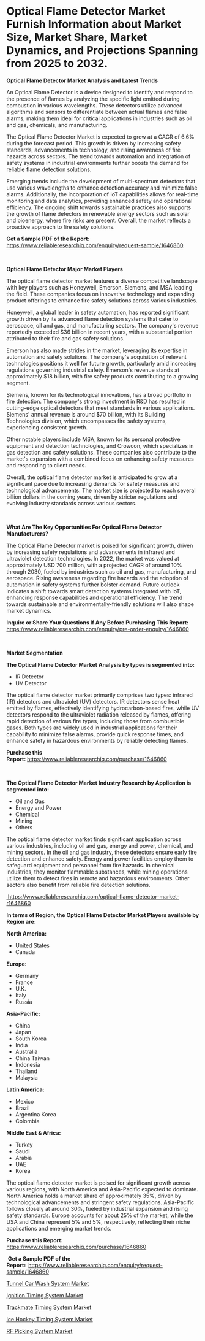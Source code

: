 <p><h1>Optical Flame Detector Market Furnish Information about Market Size, Market Share, Market Dynamics, and Projections Spanning from 2025 to 2032.</h1></p><p><strong>Optical Flame Detector Market Analysis and Latest Trends</strong></p>
<p><p>An Optical Flame Detector is a device designed to identify and respond to the presence of flames by analyzing the specific light emitted during combustion in various wavelengths. These detectors utilize advanced algorithms and sensors to differentiate between actual flames and false alarms, making them ideal for critical applications in industries such as oil and gas, chemicals, and manufacturing.</p><p>The Optical Flame Detector Market is expected to grow at a CAGR of 6.6% during the forecast period. This growth is driven by increasing safety standards, advancements in technology, and rising awareness of fire hazards across sectors. The trend towards automation and integration of safety systems in industrial environments further boosts the demand for reliable flame detection solutions.</p><p>Emerging trends include the development of multi-spectrum detectors that use various wavelengths to enhance detection accuracy and minimize false alarms. Additionally, the incorporation of IoT capabilities allows for real-time monitoring and data analytics, providing enhanced safety and operational efficiency. The ongoing shift towards sustainable practices also supports the growth of flame detectors in renewable energy sectors such as solar and bioenergy, where fire risks are present. Overall, the market reflects a proactive approach to fire safety solutions.</p></p>
<p><strong>Get a Sample PDF of the Report:&nbsp;</strong> <a href="https://www.reliableresearchiq.com/enquiry/request-sample/1646860?utm_campaign=1121&utm_medium=2&utm_source=Github&utm_content=ia&utm_term=23022025&utm_id=optical-flame-detector">https://www.reliableresearchiq.com/enquiry/request-sample/1646860</a></p>
<p>&nbsp;</p>
<p><strong>Optical Flame Detector Major Market Players</strong></p>
<p><p>The optical flame detector market features a diverse competitive landscape with key players such as Honeywell, Emerson, Siemens, and MSA leading the field. These companies focus on innovative technology and expanding product offerings to enhance fire safety solutions across various industries.</p><p>Honeywell, a global leader in safety automation, has reported significant growth driven by its advanced flame detection systems that cater to aerospace, oil and gas, and manufacturing sectors. The company's revenue reportedly exceeded $36 billion in recent years, with a substantial portion attributed to their fire and gas safety solutions.</p><p>Emerson has also made strides in the market, leveraging its expertise in automation and safety solutions. The company's acquisition of relevant technologies positions it well for future growth, particularly amid increasing regulations governing industrial safety. Emerson's revenue stands at approximately $18 billion, with fire safety products contributing to a growing segment.</p><p>Siemens, known for its technological innovations, has a broad portfolio in fire detection. The company's strong investment in R&D has resulted in cutting-edge optical detectors that meet standards in various applications. Siemens' annual revenue is around $70 billion, with its Building Technologies division, which encompasses fire safety systems, experiencing consistent growth.</p><p>Other notable players include MSA, known for its personal protective equipment and detection technologies, and Crowcon, which specializes in gas detection and safety solutions. These companies also contribute to the market's expansion with a combined focus on enhancing safety measures and responding to client needs.</p><p>Overall, the optical flame detector market is anticipated to grow at a significant pace due to increasing demands for safety measures and technological advancements. The market size is projected to reach several billion dollars in the coming years, driven by stricter regulations and evolving industry standards across various sectors.</p></p>
<p>&nbsp;</p>
<p><strong>What Are The Key Opportunities For Optical Flame Detector Manufacturers?</strong></p>
<p><p>The Optical Flame Detector market is poised for significant growth, driven by increasing safety regulations and advancements in infrared and ultraviolet detection technologies. In 2022, the market was valued at approximately USD 700 million, with a projected CAGR of around 10% through 2030, fueled by industries such as oil and gas, manufacturing, and aerospace. Rising awareness regarding fire hazards and the adoption of automation in safety systems further bolster demand. Future outlook indicates a shift towards smart detection systems integrated with IoT, enhancing response capabilities and operational efficiency. The trend towards sustainable and environmentally-friendly solutions will also shape market dynamics.</p></p>
<p><strong>Inquire or Share Your Questions If Any Before Purchasing This Report:</strong> <a href="https://www.reliableresearchiq.com/enquiry/pre-order-enquiry/1646860?utm_campaign=1121&utm_medium=2&utm_source=Github&utm_content=ia&utm_term=23022025&utm_id=optical-flame-detector">https://www.reliableresearchiq.com/enquiry/pre-order-enquiry/1646860</a></p>
<p>&nbsp;</p>
<p><strong>Market Segmentation</strong></p>
<p><strong>The Optical Flame Detector Market Analysis by types is segmented into:</strong></p>
<p><ul><li>IR Detector</li><li>UV Detector</li></ul></p>
<p><p>The optical flame detector market primarily comprises two types: infrared (IR) detectors and ultraviolet (UV) detectors. IR detectors sense heat emitted by flames, effectively identifying hydrocarbon-based fires, while UV detectors respond to the ultraviolet radiation released by flames, offering rapid detection of various fire types, including those from combustible gases. Both types are widely used in industrial applications for their capability to minimize false alarms, provide quick response times, and enhance safety in hazardous environments by reliably detecting flames.</p></p>
<p><strong>Purchase this Report:&nbsp;</strong><a href="https://www.reliableresearchiq.com/purchase/1646860?utm_campaign=1121&utm_medium=2&utm_source=Github&utm_content=ia&utm_term=23022025&utm_id=optical-flame-detector">https://www.reliableresearchiq.com/purchase/1646860</a></p>
<p>&nbsp;</p>
<p><strong>The Optical Flame Detector Market Industry Research by Application is segmented into:</strong></p>
<p><ul><li>Oil and Gas</li><li>Energy and Power</li><li>Chemical</li><li>Mining</li><li>Others</li></ul></p>
<p><p>The optical flame detector market finds significant application across various industries, including oil and gas, energy and power, chemical, and mining sectors. In the oil and gas industry, these detectors ensure early fire detection and enhance safety. Energy and power facilities employ them to safeguard equipment and personnel from fire hazards. In chemical industries, they monitor flammable substances, while mining operations utilize them to detect fires in remote and hazardous environments. Other sectors also benefit from reliable fire detection solutions.</p></p>
<p><a href="https://www.reliableresearchiq.com/optical-flame-detector-market-r1646860?utm_campaign=1121&utm_medium=2&utm_source=Github&utm_content=ia&utm_term=23022025&utm_id=optical-flame-detector">&nbsp;https://www.reliableresearchiq.com/optical-flame-detector-market-r1646860</a></p>
<p><strong>In terms of Region, the Optical Flame Detector Market Players available by Region are:</strong></p>
<p>
    <p> <strong> North America: </strong>
        <ul>
            <li>United States</li>
            <li>Canada</li>
        </ul>
        </p> 
    <p> <strong> Europe: </strong>
        <ul>
            <li>Germany</li>
            <li>France</li>
            <li>U.K.</li>
            <li>Italy</li>
            <li>Russia</li>
        </ul>
        </p> 
    <p> <strong> Asia-Pacific: </strong>
        <ul>
            <li>China</li>
            <li>Japan</li>
            <li>South Korea</li>
            <li>India</li>
            <li>Australia</li>
            <li>China Taiwan</li>
            <li>Indonesia</li>
            <li>Thailand</li>
            <li>Malaysia</li>
        </ul>
        </p> 
    <p> <strong> Latin America: </strong>
        <ul>
            <li>Mexico</li>
            <li>Brazil</li>
            <li>Argentina Korea</li>
            <li>Colombia</li>
        </ul>
        </p> 
    <p> <strong> Middle East & Africa: </strong>
        <ul>
            <li>Turkey</li>
            <li>Saudi</li>
            <li>Arabia</li>
            <li>UAE</li>
            <li>Korea</li>
        </ul>
    </p>
    </p>
<p><p>The optical flame detector market is poised for significant growth across various regions, with North America and Asia-Pacific expected to dominate. North America holds a market share of approximately 35%, driven by technological advancements and stringent safety regulations. Asia-Pacific follows closely at around 30%, fueled by industrial expansion and rising safety standards. Europe accounts for about 25% of the market, while the USA and China represent 5% and 5%, respectively, reflecting their niche applications and emerging market trends.</p></p>
<p><strong>Purchase this Report: </strong><a href="https://www.reliableresearchiq.com/purchase/1646860?utm_campaign=1121&utm_medium=2&utm_source=Github&utm_content=ia&utm_term=23022025&utm_id=optical-flame-detector">https://www.reliableresearchiq.com/purchase/1646860</a></p>
<p>&nbsp;<strong>Get a Sample PDF of the Report:&nbsp;&nbsp;</strong><a href="https://www.reliableresearchiq.com/enquiry/request-sample/1646860?utm_campaign=1121&utm_medium=2&utm_source=Github&utm_content=ia&utm_term=23022025&utm_id=optical-flame-detector">https://www.reliableresearchiq.com/enquiry/request-sample/1646860</a></p>
<p><strong></strong></p>
<p><p><a href="https://github.com/shefikagbons/Market-Research-Report-List-1/blob/main/tunnel-car-wash-system-market.md?utm_campaign=1121&utm_medium=2&utm_source=Github&utm_content=ia&utm_term=23022025&utm_id=optical-flame-detector">Tunnel Car Wash System Market</a></p><p><a href="https://github.com/albagekunnur/Market-Research-Report-List-1/blob/main/ignition-timing-system-market.md?utm_campaign=1121&utm_medium=2&utm_source=Github&utm_content=ia&utm_term=23022025&utm_id=optical-flame-detector">Ignition Timing System Market</a></p><p><a href="https://github.com/signallaikun/Market-Research-Report-List-1/blob/main/trackmate-timing-system-market.md?utm_campaign=1121&utm_medium=2&utm_source=Github&utm_content=ia&utm_term=23022025&utm_id=optical-flame-detector">Trackmate Timing System Market</a></p><p><a href="https://github.com/yombostebel/Market-Research-Report-List-1/blob/main/ice-hockey-timing-system-market.md?utm_campaign=1121&utm_medium=2&utm_source=Github&utm_content=ia&utm_term=23022025&utm_id=optical-flame-detector">Ice Hockey Timing System Market</a></p><p><a href="https://github.com/nontoengolo/Market-Research-Report-List-1/blob/main/rf-picking-system-market.md?utm_campaign=1121&utm_medium=2&utm_source=Github&utm_content=ia&utm_term=23022025&utm_id=optical-flame-detector">RF Picking System Market</a></p></p>
